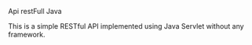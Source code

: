 Api restFull Java

This is a simple RESTful API implemented using Java Servlet without any framework.
